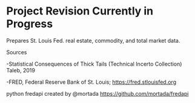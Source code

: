 # Project Revision Currently in Progress

Prepares St. Louis Fed. real estate, commodity, and total market data. 

Sources

-Statistical Consequences of Thick Tails (Technical Incerto Collection)
	Taleb, 2019

-FRED, Federal Reserve Bank of St. Louis; https://fred.stlouisfed.org

python fredapi created by @mortada
https://github.com/mortada/fredapi

